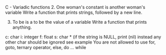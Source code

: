 C - Variadic functions
2. One woman's constant is another woman's variable
Write a function that prints strings, followed by a new line.


3. To be is a to be the value of a variable
Write a function that prints anything.

c: char
i: integer
f: float
s: char * (if the string is NULL, print (nil) instead
any other char should be ignored
see example
You are not allowed to use for, goto, ternary operator, else, do ... while

